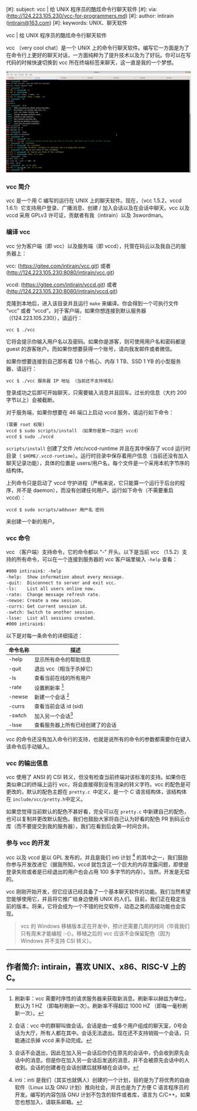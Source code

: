 [#]: subject: vcc | 给 UNIX 程序员的酷炫命令行聊天软件
[#]: via: (http://124.223.105.230/vcc-for-programmers.md)
[#]: author: intirain (intirain@163.com)
[#]: keywords: UNIX、聊天软件

vcc | 给 UNIX 程序员的酷炫命令行聊天软件

vcc （very cool chat）是一个 UNIX 上的命令行聊天软件。编写它一方面是为了在命令行上更好的聊天对话，一方面纯粹为了提升技术以及为了好玩。你可以在写代码的时候快速切换到 vcc 所在终端标签来聊天，这一直是我的一个梦想。

![使用 vcc 聊天](images/using-vcc.png)

### vcc 简介

vcc 是一个用 C 编写的运行在 UNIX 上的聊天软件。现在，（vcc 1.5.2，vccd 1.6.1）它支持用户登录、广播消息、创建 / 加入会话以及在会话中聊天。vcc 以及 vccd 采用 GPLv3 许可证，贡献者有我（intirain）以及 3swordman。

### 编译 vcc

vcc 分为客户端（即 vcc）以及服务端（即 vccd），托管在码云以及我自己的服务器上：

vcc: (https://gitee.com/intirain/vcc.git) 或者 (http://124.223.105.230:8080/intirain/vcc.git)

vccd: (https://gitee.com/intirain/vccd.git) 或者 (http://124.223.105.230:8080/intirain/vccd.git)

克隆到本地后，进入该目录并且运行 `make` 来编译。你会得到一个可执行文件 “vcc” 或者 “vccd”。对于客户端，如果你想连接到默认服务器（(124.223.105.230)），请运行：

```
vcc $ ./vcc 
```

它将会提示你输入用户名以及密码。如果你是游客，则可使用用户名和密码都是 guest 的游客账户。而如果你想要获得一个账号，请向我发邮件或者微信。



如果你想要连接到自己那有着 128 个核心、内存 1 TB、SSD 1 YB 的小型服务器，请运行：

```
vcc $ ./vcc 服务器 IP 地址 （当前还不支持域名）
```

登录成功之后即可开始聊天，只需要输入消息并且回车。过长的信息（大约 200 字节以上）会被截断。

对于服务端，如果你想要在 46 端口上启动 vccd 服务，请运行如下命令：

```
(需要 root 权限)
vccd $ sudo scripts/install	（如果你是第一次运行 vccd）
vccd $ sudo ./vccd
```

`scripts/install` 创建了文件 /etc/vccd-runtime 并且在其中保存了 vccd 运行时目录（ `$HOME/.vccd-runtime`）。运行时目录中保存着用户信息（当前还没有加入聊天记录功能），具体的位置是 users/用户名，每个文件是一个采用本机字节序的结构体。

上列命令只是启动了 vccd 守护进程（严格来说，它只能算一个运行于后台的程序，并不是 daemon），而没有创建任何用户。运行如下命令（不需要重启 vccd）：

```
vccd $ sudo scripts/adduser 用户名 密码
```

来创建一个新的用户。

### vcc 命令

vcc （客户端）支持命令，它的命令都以 “-” 开头。以下是当前 vcc （1.5.2）支持的所有命令，可以在一个连接到服务器的 vcc 客户端里输入 `-help` 查看：

```
#000 intirain$: -help
-help:	Show information about every message. 
-quit:	Disconnect to server and exit vcc. 
-ls:	List all users online now. 
-rate:	Change message refresh rate. 
-newse:	Create a new session. 
-currs:	Get current session id. 
-swtch:	Switch to another session. 
-lsse:	List all sessions created. 
#000 intirain$: 
```

以下是对每一条命令的详细描述：

| 命令名称 | 描述                             |
| -------- | -------------------------------- |
| -help    | 显示所有命令的帮助信息           |
| -quit    | 退出 vcc（相当于杀掉它）         |
| -ls      | 查看当前在线的所有用户           |
| -rate    | 设置刷新率 [^1]                  |
| -newse   | 新建一个会话 [^2]                |
| -currs   | 查看当前会话 id (sid)            |
| -swtch   | 加入另一个会话[^3]               |
| -lsse    | 查看服务器上所有已经创建了的会话 |

[^1]:刷新率：vcc 需要时序性的请求服务器来获取新消息。刷新率以赫兹为单位，默认为 1 HZ （即每秒刷新一次）。刷新率不得超过 1000 HZ （即每一毫秒刷新一次）。
[^2]:会话：vcc 中的群聊叫做会话。会话是由一或多个用户组成的聊天室，0号会话为大厅，所有人都在其中。会话无法退出。现在还不支持销毁一个会话，只能通过杀掉 vccd 来手动完成。
[^3]:会话不会退出，因此在加入另一会话后你仍在原先的会话中，仍会收到原先会话中的消息。但是你在加入另一会话后发送的消息，并不会被原先会话中的人收到。会话的创建者在会话创建后就移植在会话中。

vcc 的命令还没有加入命令行的支持，也就是说所有的命令的参数都需要你在键入该命令后手动输入。

### vcc 的输出信息

vcc 使用了 ANSI 的 CSI 转义，但没有检查当前终端对该标准的支持。如果你在类似串口的终端上运行 vcc，将会直接得到没有渲染的转义字符。vcc 的配色是可更改的，默认的配色主题在 `pretty.c `中定义，是一个 C 语言结构体，该结构体在 `include/vcc/pretty.h`中定义。

如果您觉得当前默认的配色不甚好看，完全可以在 `pretty.c` 中新建自己的配色，也可以复制并更改默认配色。我们也鼓励大家将自己认为好看的配色 PR 到码云仓库（而不要提交到我的服务器），我们在看到后会第一时间合并。

### 参与 vcc 的开发

vcc 以及 vccd 是以 GPL 发布的，并且是我们 inti 计划 [^6] 的其中之一，我们鼓励你参与开发改进它（据我所知，vccd 就包含这一个巨大的内存泄露问题，即使是登录失败或者是已经退出的用户也会占用 100 多字节的内存）。当然，开发是无偿的。

[^6]:inti：inti 是我们（其实也就俩人）创建的一个计划，目的是为了将优秀的自由软件（Linux 以及 GNU 计划）推向社会，并且也是为了方便 C 语言程序员的开发。编写的内容包括 GNU 计划不包含的软件或者库，语言为 C/C++。如果您也想加入，请联系邮箱。

vcc 刚刚开始开发，但它应该已经具备了一个基本聊天软件的功能。我们当然希望您能够使用它，并且将它推广给身边使用 UNIX 的人们。目前，我们正在稳定当前的版本。将来，它将会成为一个不错的社交软件，动态之类的高级功能也会实现。

> vcc 的 Windows 移植版本正在开发中，预计还需要几周的时间（毕竟我们只有周末才能编程 :-(）。移植之后的 vcc 应该不会保留配色（因为 Windows 并不支持 CSI 转义）。

---
作者简介: intirain，喜欢 UNIX、x86、RISC-V 上的 C。
-----
